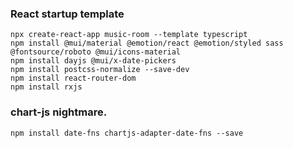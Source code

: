 ### React startup template

```
npx create-react-app music-room --template typescript
npm install @mui/material @emotion/react @emotion/styled sass @fontsource/roboto @mui/icons-material
npm install dayjs @mui/x-date-pickers
npm install postcss-normalize --save-dev
npm install react-router-dom
npm install rxjs
```

### chart-js nightmare.
```
npm install date-fns chartjs-adapter-date-fns --save
```
